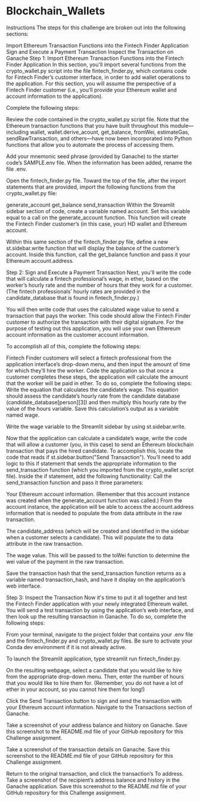 # Blockchain_Wallets

Instructions
The steps for this challenge are broken out into the following sections:

Import Ethereum Transaction Functions into the Fintech Finder Application
Sign and Execute a Payment Transaction
Inspect the Transaction on Ganache
Step 1: Import Ethereum Transaction Functions into the Fintech Finder Application
In this section, you'll import several functions from the crypto_wallet.py script into the file fintech_finder.py, which contains code for Fintech Finder’s customer interface, in order to add wallet operations to the application. For this section, you will assume the perspective of a Fintech Finder customer (i.e., you’ll provide your Ethereum wallet and account information to the application).

Complete the following steps:

Review the code contained in the crypto_wallet.py script file. Note that the Ethereum transaction functions that you have built throughout this module—including wallet, wallet.derive_acount, get_balance, fromWei, estimateGas, sendRawTransaction, and others—have now been incorporated into Python functions that allow you to automate the process of accessing them.

Add your mnemonic seed phrase (provided by Ganache) to the starter code’s SAMPLE.env file. When the information has been added, rename the file .env.

Open the fintech_finder.py file. Toward the top of the file, after the import statements that are provided, import the following functions from the crypto_wallet.py file:

generate_account
get_balance
send_transaction
Within the Streamlit sidebar section of code, create a variable named account. Set this variable equal to a call on the generate_account function. This function will create the Fintech Finder customer’s (in this case, your) HD wallet and Ethereum account.

Within this same section of the fintech_finder.py file, define a new st.sidebar.write function that will display the balance of the customer’s account. Inside this function, call the get_balance function and pass it your Ethereum account.address.

Step 2: Sign and Execute a Payment Transaction
Next, you'll write the code that will calculate a fintech professional’s wage, in ether, based on the worker’s hourly rate and the number of hours that they work for a customer. (The fintech professionals’ hourly rates are provided in the candidate_database that is found in fintech_finder.py.)

You will then write code that uses the calculated wage value to send a transaction that pays the worker. This code should allow the Fintech Finder customer to authorize the transaction with their digital signature. For the purpose of testing out this application, you will use your own Ethereum account information as the customer account information.

To accomplish all of this, complete the following steps:

Fintech Finder customers will select a fintech professional from the application interface’s drop-down menu, and then input the amount of time for which they’ll hire the worker. Code the application so that once a customer completes these steps, the application will calculate the amount that the worker will be paid in ether. To do so, complete the following steps:
Write the equation that calculates the candidate’s wage. This equation should assess the candidate’s hourly rate from the candidate database (candidate_database[person][3]) and then multiply this hourly rate by the value of the hours variable. Save this calculation’s output as a variable named wage.

Write the wage variable to the Streamlit sidebar by using st.sidebar.write.

Now that the application can calculate a candidate’s wage, write the code that will allow a customer (you, in this case) to send an Ethereum blockchain transaction that pays the hired candidate. To accomplish this, locate the code that reads if st.sidebar.button("Send Transaction"). You’ll need to add logic to this if statement that sends the appropriate information to the send_transaction function (which you imported from the crypto_wallet script file). Inside the if statement, add the following functionality:
Call the send_transaction function and pass it three parameters:

Your Ethereum account information. (Remember that this account instance was created when the generate_account function was called.) From the account instance, the application will be able to access the account.address information that is needed to populate the from data attribute in the raw transaction.

The candidate_address (which will be created and identified in the sidebar when a customer selects a candidate). This will populate the to data attribute in the raw transaction.

The wage value. This will be passed to the toWei function to determine the wei value of the payment in the raw transaction.

Save the transaction hash that the send_transaction function returns as a variable named transaction_hash, and have it display on the application’s web interface.

Step 3: Inspect the Transaction
Now it's time to put it all together and test the Fintech Finder application with your newly integrated Ethereum wallet. You will send a test transaction by using the application’s web interface, and then look up the resulting transaction in Ganache. To do so, complete the following steps:

From your terminal, navigate to the project folder that contains your .env file and the fintech_finder.py and crypto_wallet.py files. Be sure to activate your Conda dev environment if it is not already active.

To launch the Streamlit application, type streamlit run fintech_finder.py.

On the resulting webpage, select a candidate that you would like to hire from the appropriate drop-down menu. Then, enter the number of hours that you would like to hire them for. (Remember, you do not have a lot of ether in your account, so you cannot hire them for long!)

Click the Send Transaction button to sign and send the transaction with your Ethereum account information. Navigate to the Transactions section of Ganache.

Take a screenshot of your address balance and history on Ganache. Save this screenshot to the README.md file of your GitHub repository for this Challenge assignment.

Take a screenshot of the transaction details on Ganache. Save this screenshot to the README.md file of your GitHub repository for this Challenge assignment.

Return to the original transaction, and click the transaction’s To address.
Take a screenshot of the recipient’s address balance and history in the Ganache application. Save this screenshot to the README.md file of your GitHub repository for this Challenge assignment.
